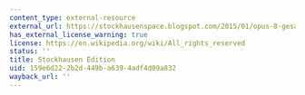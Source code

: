 ```yaml
---
content_type: external-resource
external_url: https://stockhausenspace.blogspot.com/2015/01/opus-8-gesang-der-junglinge.html
has_external_license_warning: true
license: https://en.wikipedia.org/wiki/All_rights_reserved
status: ''
title: Stockhausen Edition
uid: 159e6d22-2b2d-449b-a639-4adf4d09a832
wayback_url: ''
---
```

